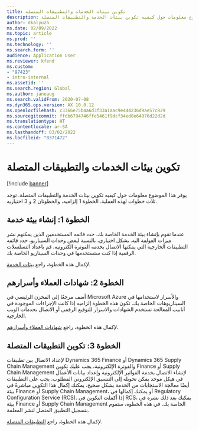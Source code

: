 ```yaml
---
title: تكوين بيئات الخدمات والتطبيقات المتصلة
description: يوفر هذا الموضوع معلومات حول كيفيه تكوين بيئات الخدمة والتطبيقات المتصلة.
author: dkalyuzh
ms.date: 02/09/2022
ms.topic: article
ms.prod: ''
ms.technology: ''
ms.search.form: ''
audience: Application User
ms.reviewer: kfend
ms.custom:
- "97423"
- intro-internal
ms.assetid: ''
ms.search.region: Global
ms.author: janeaug
ms.search.validFrom: 2020-07-08
ms.dyn365.ops.version: AX 10.0.12
ms.openlocfilehash: c3366e75b4a6d3f33a1aac9e444236d9ae57c829
ms.sourcegitcommit: ffdb6794746ffe5461f9dcf34ed8e64976d22d2d
ms.translationtype: HT
ms.contentlocale: ar-SA
ms.lasthandoff: 03/02/2022
ms.locfileid: "8371472"
---
```

# <a name="configure-service-environments-and-connected-applications"></a>تكوين بيئات الخدمات والتطبيقات المتصلة

[!include [banner](../includes/banner.md)]

يوفر هذا الموضوع معلومات حول كيفيه تكوين بيئات الخدمة والتطبيقات المتصلة. توجد ثلاث خطوات لهذه العملية. الخطوة 1 إلزاميه، والخطوتان 2 و 3 اختياريه.

## <a name="step-1-create-a-service-environment"></a>الخطوة 1: إنشاء بيئة خدمة

عندما تقوم بإنشاء بيئة الخدمة الخاصة بك، حدد قائمه المستخدمين الذين يمكنهم نشر ميزات العولمة اليه. بشكل اختياري، بالنسبة لبعض وحدات السيناريو، حدد قائمه التطبيقات الخارجية التي يمكنها الاتصال بخدمه الفوترة الكترونيه. قم باعداد التسلسلات الرقمية إذا كنت ستستخدمها في وحدات السيناريو الخاصة بك.

لإكمال هذه الخطوة، راجع [بيئات الخدمة](e-invoicing-service-environments.md).

## <a name="step-2-add-certificates-and-secrets"></a>الخطوة 2: شهادات العملاء وأسرارهم

أضف مرجعًا إلى المخزن الرئيسي في Microsoft Azure والأسرار لاستخدامها في السيناريوهات الخاصة بك. تكون هذه الخطوة إلزاميه إذا كانت الإجراءات الموجودة في أنابيب المعالجة تستخدم الشهادات والاسرار للتوقيع الرقمي أو الاتصال بخدمات الويب الخارجية.

لإكمال هذه الخطوة، راجع [شهادات العملاء وأسرارهم](e-invoicing-customer-certificates-secrets.md).

## <a name="step-3-configure-connected-applications"></a>الخطوة 3: تكوين التطبيقات المتصلة

لإعداد الاتصال بين تطبيقات Dynamics 365 Finance أو Dynamics 365 Supply Chain Management والفوترة الإلكترونية، يجب عليك تكوين Finance أو Supply Chain Management لإنشاء الاتصال بخدمة الفواتير الإلكترونية وإعداد بيانات الأعمال في هيكل موحد يمكن تحويله إلى التنسيق الإلكتروني المطلوب. يجب على التطبيقات أيضًا معالجة الاستجابات من الخدمة بشكل صحيح. يمكنك إكمال هذا التكوين مباشرةً في بيئة Finance أو Supply Chain Management، أو يمكنك إكمالها في Regulatory Configuration Service (RCS). إذا أكملت التكوين في RCS، يمكنك بعد ذلك نشره في بيئة Finance أو Supply Chain Management الخاصة بك. في هذه الخطوة، ستقوم بتسجيل التطبيق المتصل لنشر المعلمة.

لإكمال هذه الخطوة، راجع [التطبيقات المتصلة](e-invoicing-connected-applications.md).
